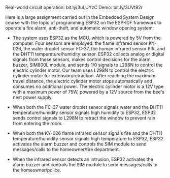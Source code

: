 Real-world circuit operation: bit.ly/3uLUYzC
Demo: bit.ly/3UVt92r

Here is a large assignment carried out in the Embedded System Design course with the topic of programming ESP32 on the ESP-IDF framework to operate a fire alarm, anti-theft, and automatic window opening system:

- The system uses ESP32 as the MCU, which is powered by 5V from the computer. Four sensors are employed: the flame infrared sensor KY-026, the water droplet sensor FC-37, the human infrared sensor PIR, and the DHT11 temperature/humidity sensor. ESP32 collects analog or digital signals from these sensors, makes control decisions for the alarm buzzer, SIM800L module, and sends 1/0 signals to L298N to control the electric cylinder motor. Our team uses L298N to control the electric cylinder motor for extension/retraction. After reaching the maximum travel distance, the electric cylinder motor stops automatically and consumes no additional power. The electric cylinder motor is a 12V type with a maximum power of 75W, powered by a 12V source from the bee's nest power supply.

- When both the FC-37 water droplet sensor signals water and the DHT11 temperature/humidity sensor signals high humidity to ESP32, ESP32 sends control signals to L298N to retract the window to prevent rain from entering the room.

- When both the KY-026 flame infrared sensor signals fire and the DHT11 temperature/humidity sensor signals high temperature to ESP32, ESP32 activates the alarm buzzer and controls the SIM module to send messages/calls to the homeowner/fire department.

- When the infrared sensor detects an intrusion, ESP32 activates the alarm buzzer and controls the SIM module to send messages/calls to the homeowner/police.
